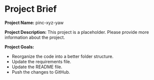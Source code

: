 # Project Brief

**Project Name:** pinc-xyz-yaw

**Project Description:** This project is a placeholder. Please provide more information about the project.

**Project Goals:**
- Reorganize the code into a better folder structure.
- Update the requirements file.
- Update the README file.
- Push the changes to GitHub.
